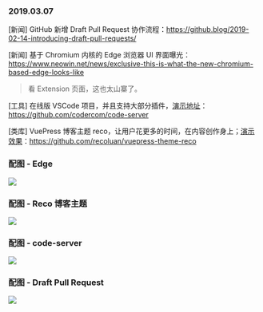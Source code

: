 ### 2019.03.07

[新闻] GitHub 新增 Draft Pull Request 协作流程：<https://github.blog/2019-02-14-introducing-draft-pull-requests/>

[新闻] 基于 Chromium 内核的 Edge 浏览器 UI 界面曝光：<https://www.neowin.net/news/exclusive-this-is-what-the-new-chromium-based-edge-looks-like>
> 看 Extension 页面，这也太山寨了。

[工具] 在线版 VSCode 项目，并且支持大部分插件，[演示地址](https://coder.com/)：<https://github.com/codercom/code-server>

[类库] VuePress 博客主题 reco，让用户花更多的时间，在内容创作身上；[演示效果](https://recoluan.gitlab.io/)：<https://github.com/recoluan/vuepress-theme-reco>

### 配图 - Edge
![](https://ws1.sinaimg.cn/large/62bfa70bly1g0uf7fhwx4j20l40fyadw.jpg)

### 配图 - Reco 博客主题
![](https://ws1.sinaimg.cn/large/62bfa70bly1g0uf8bh87zj2246124qa2.jpg)

### 配图 - code-server
![](https://raw.githubusercontent.com/codercom/code-server/master/doc/assets/ide.png)

### 配图 - Draft Pull Request
![](https://github.blog/wp-content/uploads/2019/02/draft-pull-requests.png?fit=1354%2C780)
